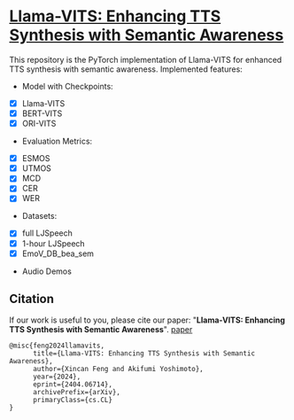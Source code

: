 # **[Llama-VITS: Enhancing TTS Synthesis with Semantic Awareness](https://arxiv.org/abs/2404.06714)**

This repository is the PyTorch implementation of Llama-VITS for enhanced TTS synthesis with semantic awareness. Implemented features:  
- Model with Checkpoints: 
- [x] Llama-VITS 
- [x] BERT-VITS
- [x] ORI-VITS  

- Evaluation Metrics:
- [x] ESMOS  
- [x] UTMOS  
- [x] MCD  
- [x] CER  
- [x] WER  

- Datasets:  
- [x] full LJSpeech  
- [x] 1-hour LJSpeech  
- [x] EmoV_DB_bea_sem  

- Audio Demos  



## Citation

If our work is useful to you, please cite our paper: "**Llama-VITS: Enhancing TTS Synthesis with Semantic Awareness**". [paper](https://arxiv.org/abs/2404.06714)
```
@misc{feng2024llamavits,
      title={Llama-VITS: Enhancing TTS Synthesis with Semantic Awareness}, 
      author={Xincan Feng and Akifumi Yoshimoto},
      year={2024},
      eprint={2404.06714},
      archivePrefix={arXiv},
      primaryClass={cs.CL}
}
```
